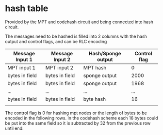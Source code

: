 # hash table

Provided by the MPT and codehash circuit and being connected into hash circuit. 

The messages need to be hashed is filled into 2 columns with the hash output and control flags, and can be RLC encoding

| Message Input 1 | Message Input 2 | Hash/Sponge output | Control flag |
| --------------- | --------------- | ------------------ | ------------ |
| MPT input 1     | MPT input 2     | MPT hash           |      0       |
| bytes in field  | bytes in field  | sponge output      |     2000     |
| bytes in field  | bytes in field  | sponge output      |     1968     |
|      ...        |      ...        |     ...            |     ...      |
| bytes in field  | bytes in field  | byte hash          |      16      |
|                 |                 |                    |              |

The control flag is 0 for hashing mpt nodes or the length of bytes to be encoded in the following rows. In the codehash scheme each 16 bytes could be put into the same field so it is subtracted by 32 from the previous row until end.